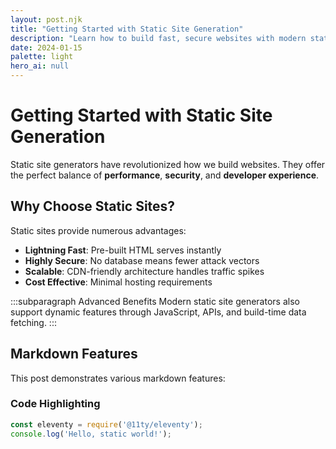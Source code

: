 ```yaml
---
layout: post.njk
title: "Getting Started with Static Site Generation"
description: "Learn how to build fast, secure websites with modern static site generators"
date: 2024-01-15
palette: light
hero_ai: null
---
```


# Getting Started with Static Site Generation

Static site generators have revolutionized how we build websites. They offer the perfect balance of **performance**, **security**, and **developer experience**.

## Why Choose Static Sites?

Static sites provide numerous advantages:

- **Lightning Fast**: Pre-built HTML serves instantly
- **Highly Secure**: No database means fewer attack vectors  
- **Scalable**: CDN-friendly architecture handles traffic spikes
- **Cost Effective**: Minimal hosting requirements

:::subparagraph Advanced Benefits
Modern static site generators also support dynamic features through JavaScript, APIs, and build-time data fetching.
:::

## Markdown Features

This post demonstrates various markdown features:

### Code Highlighting

```javascript
const eleventy = require('@11ty/eleventy');
console.log('Hello, static world!');
